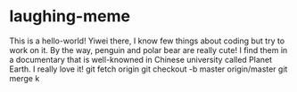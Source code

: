 # laughing-meme
This is a hello-world!
Yiwei there, I know few things about coding but try to work on it.
By the way, penguin and polar bear are really cute! I find them in a documentary that is well-knowned in Chinese university called Planet Earth. I really love it!
git fetch origin
git checkout -b master origin/master
git merge k
